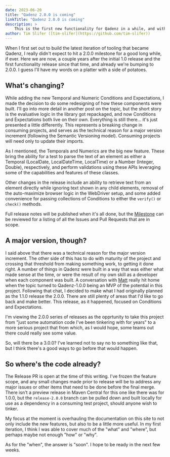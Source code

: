 ```yaml
---
date: 2023-06-20
title: "Qadenz 2.0.0 is coming"
linkTitle: "Qadenz 2.0.0 is coming"
description: >
    This is the first new functionality for Qadenz in a while, and with 2.0.0 comes setting the stage for more...
author: Tim Slifer ([tim-slifer](https://github.com/tim-slifer))
---
```


When I first set out to build the latest iteration of tooling that became Qadenz, I really didn't expect to hit a 2.0.0 milestone for a good long while, if ever. Here we are now, a couple years after the initial 1.0 release and the first functionality release since that time, and already we're bumping to 2.0.0. I guess I'll have my words on a platter with a side of potatoes.

## What's changing?

While adding the new Temporal and Numeric Conditions and Expectations, I made the decision to do some redesigning of how these components were built. I'll go into more detail in another post on the topic, but the short story is the evaluative logic in the library got repackaged, and now Conditions and Expectations both live on their own. Everything is still there... it's just presented a little differently. This represents a breaking change in consuming projects, and serves as the technical reason for a major version increment (following the Semantic Versioning model). Consuming projects will need only to update their imports.

As I mentioned, the Temporals and Numerics are the big new feature. These bring the ability for a test to parse the text of an element as either a Temporal (LocalDate, LocalDateTime, LocalTime) or a Number (Integer, Double), respectively, and perform validations using these APIs leveraging some of the capabilities and features of these classes.

Other changes in the release include an ability to retrieve text from an element directly while ignoring text shown in any child elements, removal of the auto-maximize browser logic in the WebDriver setup, and some added convenience for passing collections of Conditions to either the `verify()` or `check()` methods.

Full release notes will be published when it's all done, but the [Milestone](https://github.com/qadenz/qadenz/milestone/2) can be reviewed for a listing of all the Issues and Pull Requests that are in scope.

## A major version, though?

I said above that there was a technical reason for the major version increment. The other side of this has to do with maturity of the project and crossing that threshold from making something work, to getting it done right. A number of things in Qadenz were built in a way that was either what made sense at the time, or were the result of my own skill as a developer when each component was built. A conversation with [Matt](https://github.com/maurerit) really hit home when the topic turned to Qadenz-1.0.0 being an MVP of the potential in this project. Following that chat, I decided to make what I had originally planned as the 1.1.0 release the 2.0.0. There are still plenty of areas that I'd like to go back and make better. This release, as it happened, focused on Conditions and Expectations.

I'm viewing the 2.0.0 series of releases as the opprtunity to take this project from "just some automation code I've been tinkering with for years" to a more serious project that from which, as I would hope, some teams out there could really see some value.

So, will there be a 3.0.0? I've learned not to say no to something like that, but I think there's a good ways to go before that would happen.

## So where's the code already?

The Release PR is open at the time of this writing. I've frozen the feature scope, and any small changes made prior to release will be to address any major issues or other items that need to be done before the final merge. There isn't a preview release in Maven Central for this one like there was for 1.0.0, but the `release-2.0.0` branch can be pulled down and built locally for use as a dependency in a consuming test project, should anyone wish to tinker.

My focus at the moment is overhauling the documentation on this site to not only include the new features, but also to be a little more useful. In my first iteration, I think I was able to cover much of the "what" and "where", but perhaps maybe not enough "how" or "why".

As for the "when", the answer is "soon". I hope to be ready in the next few weeks.
